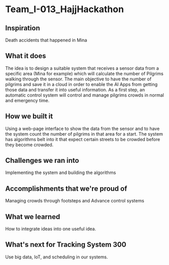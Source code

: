 # Team_I-013_HajjHackathon
## Inspiration
Death accidents that happened in Mina

## What it does
The idea is to design a suitable system that receives a sensor data from a specific area (Mina for example) which will calculate the number of Pilgrims walking through the sensor. The main objective to have the number of pilgrims and save it in a cloud in order to enable the AI Apps from getting those data and transfer it into useful information. As a first step, an automatic control system will control and manage pilgrims crowds in normal and emergency time. 

## How we built it
Using a web-page interface to show the data from the sensor and to have the system count the number of pilgrims in that area for a start. The system has algorithms belt into it that expect certain streets to be crowded before they become crowded.

## Challenges we ran into
Implementing the system and building the algorithms 

## Accomplishments that we're proud of
Managing crowds through footsteps and Advance control systems

## What we learned
How to integrate ideas into one useful idea.

## What's next for Tracking System 300
Use big data, IoT, and scheduling in our systems.
